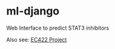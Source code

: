# ml-django

Web Interface to predict STAT3 inhibitors

Also see: <a href="https://github.com/Jayadithya374/EC422-Project">EC422 Project</a>

